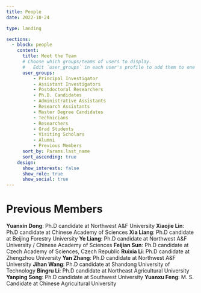 ```yaml
---
title: People
date: 2022-10-24

type: landing

sections:
  - block: people
    content:
      title: Meet the Team
      # Choose which groups/teams of users to display.
      #   Edit `user_groups` in each user's profile to add them to one or more of these groups.
      user_groups:
          - Principal Investigator
          - Assistant Investigators
          - Postdoctoral Researchers
          - Ph.D. Candidates
          - Administrative Assistants
          - Research Assistants
          - Master Degree Candidates
          - Technicians
          - Researchers
          - Grad Students
          - Visiting Scholars
          - Alumni
          - Previous Members
      sort_by: Params.last_name
      sort_ascending: true
    design:
      show_interests: false
      show_role: true
      show_social: true
---
```


# Previous Members

**Yuanxin Dong**: Ph.D candidate at Northwest A&F University
**Xiaojie Lin**: Ph.D candidate at Chinese Academy of Sciences
**Xia Liang**: Ph.D candidate at Beijing Forestry University
**Ye Liang**: Ph.D candidate at Northwest A&F University / Chinese Academy of Sciences
**Feijian Sun**: Ph.D candidate at Czech Academy of Sciences, Czech Republic
**Ruixia Li**: Ph.D candidate at Zhengzhou University
**Yan Zhang**: Ph.D candidate at Northwest A&F University
**Jihan Wang**: Ph.D candidate at Shandong University of Technology
**Bingru Li**: Ph.D candidate at Northeast Agricultural University
**Yanping Song**: Ph.D candidate at Southwest University
**Yuanxu Feng**: M. S. Candidate at Chinese Agricultural University